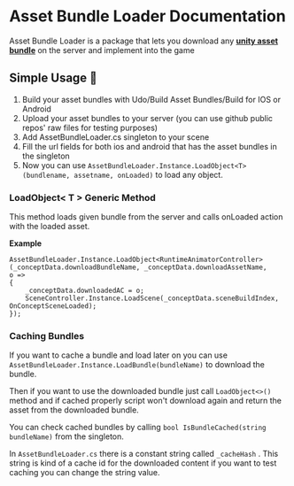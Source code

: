 # Asset Bundle Loader Documentation
Asset Bundle Loader is a package that lets you download any **[unity asset bundle](https://docs.unity3d.com/Manual/AssetBundlesIntro.html)** on the server and implement into the game

## Simple Usage 🚀

 1. Build your asset bundles with Udo/Build Asset Bundles/Build for IOS
    or Android
 2. Upload your asset bundles to your server (you can use github public repos' raw files for testing purposes)
 3. Add AssetBundleLoader.cs singleton to your scene
 4. Fill the url fields for both ios and android that has the asset bundles in the singleton
 5. Now you can use `AssetBundleLoader.Instance.LoadObject<T>(bundlename, assetname, onLoaded)` to load any object.

### LoadObject< T > Generic Method
This method loads given bundle from the server and calls onLoaded action with the loaded asset.

**Example**

    AssetBundleLoader.Instance.LoadObject<RuntimeAnimatorController>(_conceptData.downloadBundleName, _conceptData.downloadAssetName,  
    o =>  
    {  
        _conceptData.downloadedAC = o;  
        SceneController.Instance.LoadScene(_conceptData.sceneBuildIndex, OnConceptSceneLoaded);  
    });

### Caching Bundles
If you want to cache a bundle and load later on you can use `AssetBundleLoader.Instance.LoadBundle(bundleName)` to download the bundle.

Then if you want to use the downloaded bundle just call `LoadObject<>()` method and if cached properly script won't download again and return the asset from the downloaded bundle.

You can check cached bundles by calling `bool IsBundleCached(string bundleName)` from the singleton.

In `AssetBundleLoader.cs` there is a constant string called `_cacheHash` . This string is kind of a cache id for the downloaded content if you want to test caching you can change the string value.
